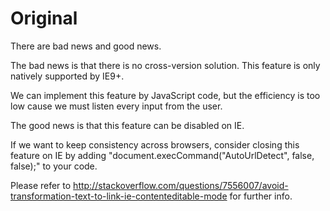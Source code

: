 # Original

There are bad news and good news.

The bad news is that there is no cross-version solution. This feature is only natively supported by IE9+.

We can implement this feature by JavaScript code, but the efficiency is too low cause we must listen every input from the user.

The good news is that this feature can be disabled on IE.

If we want to keep consistency across browsers, consider closing this feature on IE by adding "document.execCommand("AutoUrlDetect", false, false);" to your code.

Please refer to http://stackoverflow.com/questions/7556007/avoid-transformation-text-to-link-ie-contenteditable-mode for further info.
